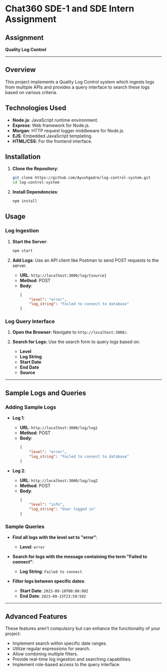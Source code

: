 #  Chat360 SDE-1 and SDE Intern Assignment

## Assignment

**Quality Log Control**

---

## Overview

This project implements a Quality Log Control system which ingests logs from multiple APIs and provides a query interface to search these logs based on various criteria.

## Technologies Used

- **Node.js**: JavaScript runtime environment.
- **Express**: Web framework for Node.js.
- **Morgan**: HTTP request logger middleware for Node.js.
- **EJS**: Embedded JavaScript templating.
- **HTML/CSS**: For the frontend interface.

## Installation

1. **Clone the Repository**:
    ```sh
    git clone https://github.com/Ayushgadre/log-control-system.git
    cd log-control-system
    ```

2. **Install Dependencies**:
    ```sh
    npm install
    ```
## Usage

### Log Ingestion

1. **Start the Server**:
    ```sh
    npm start
    ```

2. **Add Logs**:
   Use an API client like Postman to send POST requests to the server.

   - **URL**: `http://localhost:3000/log/{source}`
   - **Method**: POST
   - **Body**:
     ```json
     {
         "level": "error",
         "log_string": "Failed to connect to database"
     }
     ```

### Log Query Interface

1. **Open the Browser**:
   Navigate to `http://localhost:3000/`.

2. **Search for Logs**:
   Use the search form to query logs based on:
   - **Level**
   - **Log String**
   - **Start Date**
   - **End Date**
   - **Source**

---

## Sample Logs and Queries

### Adding Sample Logs

- **Log 1**:
  - **URL**: `http://localhost:3000/log/log1`
  - **Method**: POST
  - **Body**:
    ```json
    {
        "level": "error",
        "log_string": "Failed to connect to database"
    }
    ```

- **Log 2**:
  - **URL**: `http://localhost:3000/log/log2`
  - **Method**: POST
  - **Body**:
    ```json
    {
        "level": "info",
        "log_string": "User logged in"
    }
    ```

### Sample Queries

- **Find all logs with the level set to "error"**:
  - **Level**: `error`

- **Search for logs with the message containing the term "Failed to connect"**:
  - **Log String**: `Failed to connect`

- **Filter logs between specific dates**:
  - **Start Date**: `2023-09-10T00:00:00Z`
  - **End Date**: `2023-09-15T23:59:59Z`

---

## Advanced Features

These features aren’t compulsory but can enhance the functionality of your project:

- Implement search within specific date ranges.
- Utilize regular expressions for search.
- Allow combining multiple filters.
- Provide real-time log ingestion and searching capabilities.
- Implement role-based access to the query interface.
